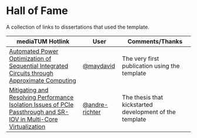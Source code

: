 # Hall of Fame

A collection of links to dissertations that used the template.

|mediaTUM Hotlink|User|Comments/Thanks|
|-|-|-|
|[Automated Power Optimization of Sequential Integrated Circuits through Approximate Computing](http://mediatum.ub.tum.de/doc/1343017/1343017.pdf)|[@maydavid](https://github.com/maydavid)|The very first publication using the template|
|[Mitigating and Resolving Performance Isolation Issues of PCIe Passthrough and SR-IOV in Multi-Core Virtualization](http://mediatum.ub.tum.de/doc/1356714/1356714.pdf)|[@andre-richter](https://github.com/andre-richter)|The thesis that kickstarted development of the template|
